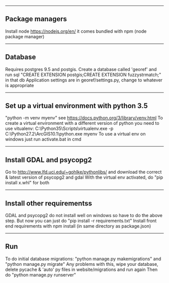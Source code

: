 ----
Package managers
----
Install node https://nodejs.org/en/ it comes bundled with npm (node package manager)

----
Database
----
Requires postgres 9.5 and postgis. 
Create a database called 'georef' and run sql "CREATE EXTENSION postgis;CREATE EXTENSION fuzzystrmatch;" in that db
Application settings are in georef/settings.py, change to whatever is appropriate

----
Set up a virtual environment with python 3.5 
----
"python -m venv myenv" see https://docs.python.org/3/library/venv.html
To create a virtual environment with a different version of python you need to use vitualenv:
C:\Python35\Scripts\virtualenv.exe -p C:\Python27.2\ArcGIS10.1\python.exe myenv
To use a virtual env on windows just run activate.bat in cmd

----
Install GDAL and psycopg2
----
Go to http://www.lfd.uci.edu/~gohlke/pythonlibs/ and download the correct & latest version of psycopg2 and gdal
With the virtual env activated, do "pip install x.whl" for both

----
Install other requirementss
----
GDAL and psycopg2 do not install well on windows so have to do the above step. But now you can just do "pip install -r requirements.txt"
Install front end requirements with npm install (in same directory as package.json)

----
Run
----
To do initial database migrations: "python manage.py makemigrations" and "python manage.py migrate"
Any problems with this, wipe your database, delete pycache & 'auto' py files in website/migrations and run again
Then do "python manage.py runserver"